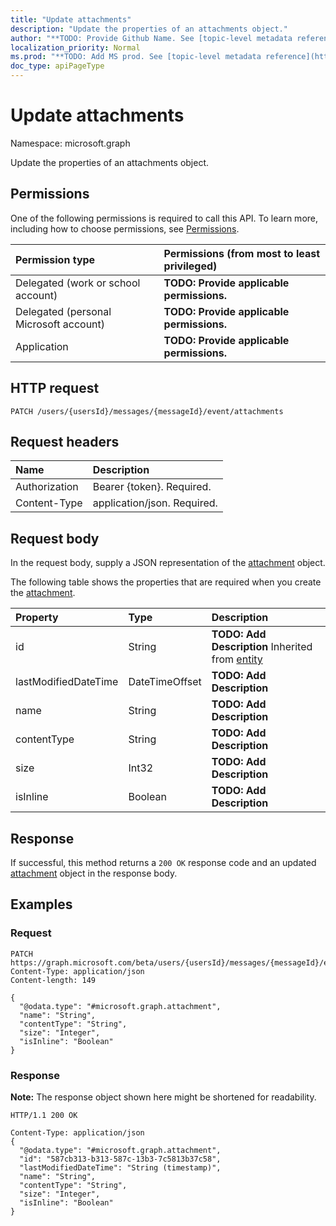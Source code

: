 ```yaml
---
title: "Update attachments"
description: "Update the properties of an attachments object."
author: "**TODO: Provide Github Name. See [topic-level metadata reference](https://msgo.azurewebsites.net/add/document/guidelines/metadata.html#topic-level-metadata)**"
localization_priority: Normal
ms.prod: "**TODO: Add MS prod. See [topic-level metadata reference](https://msgo.azurewebsites.net/add/document/guidelines/metadata.html#topic-level-metadata)**"
doc_type: apiPageType
---
```


# Update attachments
Namespace: microsoft.graph

Update the properties of an attachments object.

## Permissions
One of the following permissions is required to call this API. To learn more, including how to choose permissions, see [Permissions](/graph/permissions-reference).

|Permission type|Permissions (from most to least privileged)|
|:---|:---|
|Delegated (work or school account)|**TODO: Provide applicable permissions.**|
|Delegated (personal Microsoft account)|**TODO: Provide applicable permissions.**|
|Application|**TODO: Provide applicable permissions.**|

## HTTP request

<!-- {
  "blockType": "ignored"
}
-->
``` http
PATCH /users/{usersId}/messages/{messageId}/event/attachments
```

## Request headers
|Name|Description|
|:---|:---|
|Authorization|Bearer {token}. Required.|
|Content-Type|application/json. Required.|

## Request body
In the request body, supply a JSON representation of the [attachment](../resources/attachment.md) object.

The following table shows the properties that are required when you create the [attachment](../resources/attachment.md).

|Property|Type|Description|
|:---|:---|:---|
|id|String|**TODO: Add Description** Inherited from [entity](../resources/entity.md)|
|lastModifiedDateTime|DateTimeOffset|**TODO: Add Description**|
|name|String|**TODO: Add Description**|
|contentType|String|**TODO: Add Description**|
|size|Int32|**TODO: Add Description**|
|isInline|Boolean|**TODO: Add Description**|



## Response

If successful, this method returns a `200 OK` response code and an updated [attachment](../resources/attachment.md) object in the response body.

## Examples

### Request
<!-- {
  "blockType": "request",
  "name": "update_attachments"
}
-->
``` http
PATCH https://graph.microsoft.com/beta/users/{usersId}/messages/{messageId}/event/attachments
Content-Type: application/json
Content-length: 149

{
  "@odata.type": "#microsoft.graph.attachment",
  "name": "String",
  "contentType": "String",
  "size": "Integer",
  "isInline": "Boolean"
}
```


### Response
**Note:** The response object shown here might be shortened for readability.
<!-- {
  "blockType": "response",
  "truncated": true
}
-->
``` http
HTTP/1.1 200 OK

Content-Type: application/json
{
  "@odata.type": "#microsoft.graph.attachment",
  "id": "587cb313-b313-587c-13b3-7c5813b37c58",
  "lastModifiedDateTime": "String (timestamp)",
  "name": "String",
  "contentType": "String",
  "size": "Integer",
  "isInline": "Boolean"
}
```

